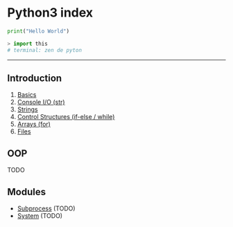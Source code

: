 # Python3 index

```python
print("Hello World")

> import this
# terminal: zen de pyton
```
---

## Introduction

1. [Basics](Intro/01_Basics.md)
2. [Console I/O (str)](Intro/02_IO.md)
3. [Strings](Intro/03_Strings.md)
4. [Control Structures (if-else / while)](Intro/04_Control.md)
5. [Arrays (for)](Intro/05_Arrays.md)
6. [Files](Intro/06_Files.md)

## OOP
TODO

## Modules
- [Subprocess]() (TODO)
- [System]() (TODO)
